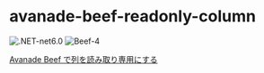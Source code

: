 # avanade-beef-readonly-column

![.NET-net6.0](https://img.shields.io/badge/.NET-net6.0-green)
![Beef-4](https://img.shields.io/badge/Beef-4-green)

[Avanade Beef で列を読み取り専用にする](https://zenn.dev/karamem0/articles/2023_01_25_120000)
